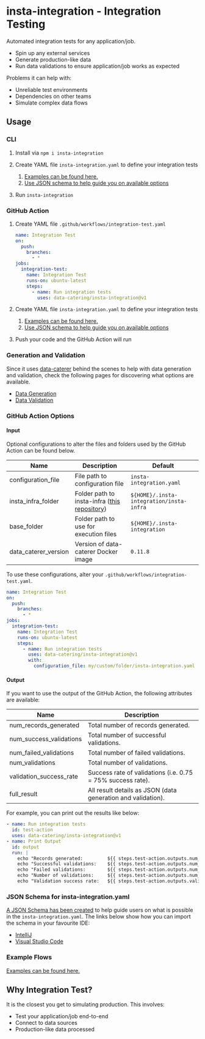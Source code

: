 # insta-integration - Integration Testing

Automated integration tests for any application/job.

- Spin up any external services
- Generate production-like data
- Run data validations to ensure application/job works as expected

Problems it can help with:

- Unreliable test environments
- Dependencies on other teams
- Simulate complex data flows

## Usage

### CLI

1. Install via `npm i insta-integration`
1. Create YAML file `insta-integration.yaml` to define your integration tests

   1. [Examples can be found here.](example)
   1. [Use JSON schema to help guide you on available options](#json-schema-for-insta-integrationyaml)

1. Run `insta-integration`

### GitHub Action

1. Create YAML file `.github/workflows/integration-test.yaml`

   ```yaml
   name: Integration Test
   on:
     push:
       branches:
         - *
   jobs:
     integration-test:
       name: Integration Test
       runs-on: ubuntu-latest
       steps:
         - name: Run integration tests
           uses: data-catering/insta-integration@v1
   ```

1. Create YAML file `insta-integration.yaml` to define your integration tests

   1. [Examples can be found here.](example)
   1. [Use JSON schema to help guide you on available options](#json-schema-for-insta-integrationyaml)

1. Push your code and the GitHub Action will run

### Generation and Validation

Since it uses [data-caterer](https://data.catering/) behind the scenes to help with data generation and
validation, check the following pages for discovering what options are
available.

- [Data Generation](https://data.catering/setup/generator/data-generator/)
- [Data Validation](https://data.catering/setup/validation/)

### GitHub Action Options

#### Input

Optional configurations to alter the files and folders used by the GitHub Action
can be found below.

| Name                 | Description                                                                                  | Default                                      |
| -------------------- | -------------------------------------------------------------------------------------------- |----------------------------------------------|
| configuration_file   | File path to configuration file                                                              | `insta-integration.yaml`                     |
| insta_infra_folder   | Folder path to insta-infra ([this repository](https://github.com/data-catering/insta-infra)) | `${HOME}/.insta-integration/insta-infra`     |
| base_folder          | Folder path to use for execution files                                                       | `${HOME}/.insta-integration`                 |
| data_caterer_version | Version of data-caterer Docker image                                                         | `0.11.8`                                     |

To use these configurations, alter your
`.github/workflows/integration-test.yaml`.

```yaml
name: Integration Test
on:
  push:
    branches:
      - *
jobs:
  integration-test:
    name: Integration Test
    runs-on: ubuntu-latest
    steps:
      - name: Run integration tests
        uses: data-catering/insta-integration@v1
        with:
          configuration_file: my/custom/folder/insta-integration.yaml
```

#### Output

If you want to use the output of the GitHub Action, the following attributes are
available:

| Name                    | Description                                                  |
| ----------------------- |--------------------------------------------------------------|
| num_records_generated   | Total number of records generated.                           |
| num_success_validations | Total number of successful validations.                      |
| num_failed_validations  | Total number of failed validations.                          |
| num_validations         | Total number of validations.                                 |
| validation_success_rate | Success rate of validations (i.e. 0.75 = 75% success rate).  |
| full_result             | All result details as JSON (data generation and validation). |

For example, you can print out the results like below:

```yaml
- name: Run integration tests
  id: test-action
  uses: data-catering/insta-integration@v1
- name: Print Output
  id: output
  run: |
    echo "Records generated:         ${{ steps.test-action.outputs.num_records_generated }}"
    echo "Successful validations:    ${{ steps.test-action.outputs.num_success_validations }}"
    echo "Failed validations:        ${{ steps.test-action.outputs.num_failed_validations }}"
    echo "Number of validations:     ${{ steps.test-action.outputs.num_validations }}"
    echo "Validation success rate:   ${{ steps.test-action.outputs.validation_success_rate }}"
```

### JSON Schema for insta-integration.yaml

[A JSON Schema has been created](schema/insta-integration-config-latest.json) to
help guide users on what is possible in the `insta-integration.yaml`. The links
below show how you can import the schema in your favourite IDE:

- [IntelliJ](https://www.jetbrains.com/help/idea/json.html#ws_json_schema_add_custom)
- [Visual Studio Code](https://code.visualstudio.com/docs/languages/json#_json-schemas-and-settings)

### Example Flows

[Examples can be found here.](example)

## Why Integration Test?

It is the closest you get to simulating production. This involves:

- Test your application/job end-to-end
- Connect to data sources
- Production-like data processed
